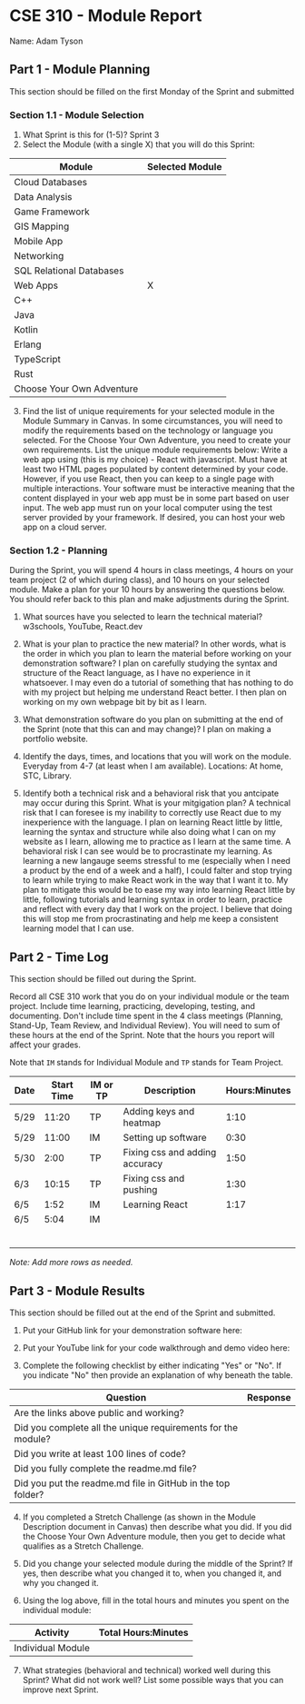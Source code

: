 # CSE 310 - Module Report

Name: Adam Tyson

## Part 1 - Module Planning

This section should be filled on the first Monday of the Sprint and submitted

### Section 1.1 - Module Selection

1. What Sprint is this for (1-5)?
Sprint 3
2. Select the Module (with a single X) that you will do this Sprint:

|Module                   | Selected Module |
|-------------------------|-----------------|
|Cloud Databases          |                 |
|Data Analysis            |                 |
|Game Framework           |                 |
|GIS Mapping              |                 |
|Mobile App               |                 |
|Networking               |                 |
|SQL Relational Databases |                 |
|Web Apps                 |        X        |
|C++                      |                 |
|Java                     |                 |
|Kotlin                   |                 |
|Erlang                   |                 |
|TypeScript               |                 |
|Rust                     |                 |
|Choose Your Own Adventure|                 |

3. Find the list of unique requirements for your selected module in the Module Summary in Canvas.  In some circumstances, you will need to modify the requirements based on the technology or language you selected.  For the Choose Your Own Adventure, you need to create your own requirements.  List the unique module requirements below:
Write a web app using (this is my choice) - React with javascript. Must have at least two HTML pages populated by content determined by your code. However, if you use React, then you can
keep to a single page with multiple interactions. Your software must be interactive meaning that the content displayed in your web app must be in some part based on user input. The web app
must run on your local computer using the test server provided by your framework. If desired, you can host your web app on a cloud server.

### Section 1.2 - Planning

During the Sprint, you will spend 4 hours in class meetings, 4 hours on your team project (2 of which during class), and 10 hours on your selected module.  Make a plan for your 10 hours by answering the questions below.  You should refer back to this plan and make adjustments during the Sprint.

1. What sources have you selected to learn the technical material?
w3schools, YouTube, React.dev

2. What is your plan to practice the new material?  In other words, what is the order in which you plan to learn the material before working on your demonstration software?
I plan on carefully studying the syntax and structure of the React language, as I have no experience in it whatsoever. I may even do a tutorial of something that has nothing to do
with my project but helping me understand React better. I then plan on working on my own webpage bit by bit as I learn.

3. What demonstration software do you plan on submitting at the end of the Sprint (note that this can and may change)?
I plan on making a portfolio website.

4. Identify the days, times, and locations that you will work on the module.
Everyday from 4-7 (at least when I am available). Locations: At home, STC, Library.

5. Identify both a technical risk and a behavioral risk that you antcipate may occur during this Sprint.  What is your mitgigation plan?
A technical risk that I can foresee is my inability to correctly use React due to my inexperience with the language. I plan on learning React little by little, learning the syntax and 
structure while also doing what I can on my website as I learn, allowing me to practice as I learn at the same time. A behavioral risk I can see would be to procrastinate my learning. As
learning a new langauge seems stressful to me (especially when I need a product by the end of a week and a half), I could falter and stop trying to learn while trying to make React work
in the way that I want it to. My plan to mitigate this would be to ease my way into learning React little by little, following tutorials and learning syntax in order to learn, practice and 
reflect with every day that I work on the project. I believe that doing this will stop me from procrastinating and help me keep a consistent learning model that I can use.

## Part 2 - Time Log

This section should be filled out during the Sprint.

Record all CSE 310 work that you do on your individual module or the team project.  Include time learning, practicing, developing, testing, and documenting.  Don't include time spent in the 4 class meetings (Planning, Stand-Up, Team Review, and Individual Review).  You will need to sum of these hours at the end of the Sprint. Note that the hours you report will affect your grades.

Note that `IM` stands for Individual Module and `TP` stands for Team Project.

| Date | Start Time | IM or TP | Description                    | Hours:Minutes |
|------|------------|----------|--------------------------------|---------------|
| 5/29 | 11:20      | TP       | Adding keys and heatmap        | 1:10          |
| 5/29 | 11:00      | IM       | Setting up software            | 0:30          |
| 5/30 | 2:00       | TP       | Fixing css and adding accuracy | 1:50          |
| 6/3  | 10:15      | TP       | Fixing css and pushing         | 1:30          |
| 6/5  | 1:52       | IM       | Learning React                 | 1:17          |
| 6/5  | 5:04       | IM       |                                |               |
|      |            |          |                                |               |
|      |            |          |                                |               |
|      |            |          |                                |               |
|      |            |          |                                |               |
|      |            |          |                                |               |
|      |            |          |                                |               |

_Note: Add more rows as needed._


## Part 3 - Module Results

This section should be filled out at the end of the Sprint and submitted.

1. Put your GitHub link for your demonstration software here:

2. Put your YouTube link for your code walkthrough and demo video here:

3. Complete the following checklist by either indicating "Yes" or "No". If you indicate "No" then provide an explanation of why beneath the table.

|Question                                                    |Response|
|------------------------------------------------------------|--------|
|Are the links above public and working?                     |        |
|Did you complete all the unique requirements for the module?|        |
|Did you write at least 100 lines of code?                   |        |
|Did you fully complete the readme.md file?                  |        |
|Did you put the readme.md file in GitHub in the top folder? |        |

4. If you completed a Stretch Challenge (as shown in the Module Description document in Canvas) then describe what you did.  If you did the Choose Your Own Adventure module, then you get to decide what qualifies as a Stretch Challenge.

5. Did you change your selected module during the middle of the Sprint?  If yes, then describe what you changed it to, when you changed it, and why you changed it.

6. Using the log above, fill in the total hours and minutes you spent on the individual module:

|Activity         |Total Hours:Minutes|
|-----------------|-------------------|
|Individual Module|                   |

7. What strategies (behavioral and technical) worked well during this Sprint?  What did not work well?  List some possible ways that you can improve next Sprint.